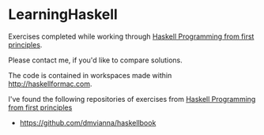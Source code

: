 # LearningHaskell
Exercises completed while working through [Haskell Programming from first principles](http://haskellbook.com). 

Please contact me, if you'd like to compare solutions.

The code is contained in workspaces made within http://haskellformac.com.

I've found the following repositories of exercises from [Haskell Programming from first principles](http://haskellbook.com)
* https://github.com/dmvianna/haskellbook
